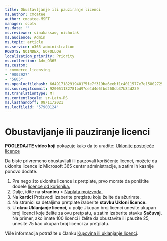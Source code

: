 ```yaml
---
title: Obustavljanje ili pauziranje licenci
ms.author: cmcatee
author: cmcatee-MSFT
manager: scotv
ms.date: ''
ms.reviewer: sinakassaw, nicholak
ms.audience: Admin
ms.topic: article
ms.service: o365-administration
ROBOTS: NOINDEX, NOFOLLOW
localization_priority: Priority
ms.collection: Adm_O365
ms.custom:
- commerce_licensing
- "9002927"
- "5605"
ms.openlocfilehash: 6d491718291940175fe7f319ba6eebf1c4011577e7e15802725a3c5baa77db25
ms.sourcegitcommit: 920051182781bd97ce4d4d6fbd268cb37b84d239
ms.translationtype: MT
ms.contentlocale: sr-Latn-RS
ms.lasthandoff: 08/11/2021
ms.locfileid: "57900124"
---
```

# <a name="suspend-or-pause-licenses"></a>Obustavljanje ili pauziranje licenci

**POGLEDAJTE video koji** pokazuje kako da to uradite: [Uklonite postojeće licence](https://go.microsoft.com/fwlink/p/?linkid=2154938)

Da biste privremeno obustavljali ili pauzovali korišćenje licenci, možete da uklonite licence iz Microsoft 365 centar administracije, a zatim ih kasnije ponovo dodate.

1. Pre nego što uklonite licence iz pretplate, prvo morate da poništite dodele [licence od korisnika.](https://docs.microsoft.com/microsoft-365/admin/manage/remove-licenses-from-users)
2. Dalje, idite na **stranicu**  >  [Naplata proizvoda.](https://go.microsoft.com/fwlink/p/?linkid=842054)
3. Na **kartici** Proizvodi izaberite pretplatu koju želite da ažurirate.
4. Na stranici sa detaljima pretplate izaberite **stavku Ukloni licence.**
5. U **oknu Uklanjanje licenci,** u polje Ukupan broj licenci unesite ukupan broj licenci koje želite za ovu pretplatu, a zatim izaberite stavku  **Sačuvaj.** Na primer, ako imate 100 licenci i želite da obustavite ili pauzite 25, unesite 75 kao ukupan broj licenci za pretplatu.

Više informacija potražite u članku [Kupovina ili uklanjanje licenci](https://docs.microsoft.com/microsoft-365/commerce/licenses/buy-licenses).